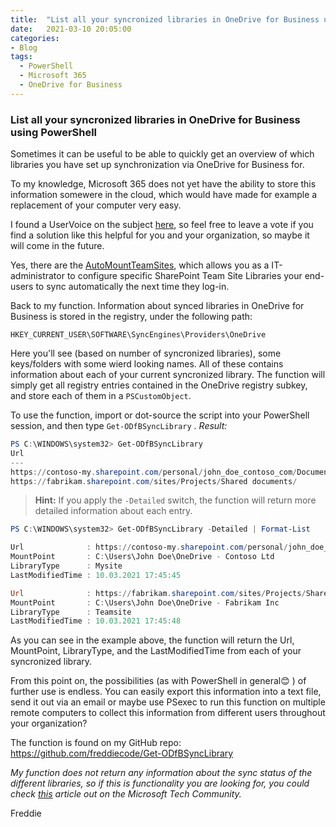 ```yaml
---
title:  "List all your syncronized libraries in OneDrive for Business using PowerShell"
date:   2021-03-10 20:05:00
categories: 
- Blog
tags:
  - PowerShell
  - Microsoft 365
  - OneDrive for Business
---
```

### List all your syncronized libraries in OneDrive for Business using PowerShell

Sometimes it can be useful to be able to quickly get an overview of which libraries you have set up synchronization via OneDrive for Business for.

To my knowledge, Microsoft 365 does not yet have the ability to store this information somewere in the cloud, which would have made for example a replacement of your computer very easy. 

I found a UserVoice on the subject [here](https://onedrive.uservoice.com/forums/913522-onedrive-on-windows/suggestions/35131279-export-import-sharepoint-document-libraries-list-f), so feel free to leave a vote if you find a solution like this helpful for you and your organization, so maybe it will come in the future.

Yes, there are the [AutoMountTeamSites](https://docs.microsoft.com/en-us/onedrive/use-group-policy#configure-team-site-libraries-to-sync-automatically), which allows you as a IT-administrator to configure specific SharePoint Team Site Libraries your end-users to sync automatically the next time they log-in.

Back to my function. Information about synced libraries in OneDrive for Business is stored in the registry, under the following path:
````
HKEY_CURRENT_USER\SOFTWARE\SyncEngines\Providers\OneDrive
````
Here you'll see (based on number of syncronized libraries), some keys/folders with some wierd looking names. All of these contains information about each of your current syncronized library. The function will simply get all registry entries contained in the OneDrive registry subkey, and store each of them in a ````PSCustomObject````.

To use the function,  import or dot-source the script into your PowerShell session, and then type ````Get-ODfBSyncLibrary```` .
*Result:*
````powershell
PS C:\WINDOWS\system32> Get-ODfBSyncLibrary
Url
---
https://contoso-my.sharepoint.com/personal/john_doe_contoso_com/Documents/
https://fabrikam.sharepoint.com/sites/Projects/Shared documents/
````


>**Hint:** If you apply the ````-Detailed```` switch, the function will return more detailed information about each entry.

````powershell
PS C:\WINDOWS\system32> Get-ODfBSyncLibrary -Detailed | Format-List

Url              : https://contoso-my.sharepoint.com/personal/john_doe_contoso_com/Documents/
MountPoint       : C:\Users\John Doe\OneDrive - Contoso Ltd
LibraryType      : Mysite
LastModifiedTime : 10.03.2021 17:45:45

Url              : https://fabrikam.sharepoint.com/sites/Projects/Shared documents/
MountPoint       : C:\Users\John Doe\OneDrive - Fabrikam Inc
LibraryType      : Teamsite
LastModifiedTime : 10.03.2021 17:45:48
````

As you can see in the example above, the function will return the Url, MountPoint, LibraryType, and the LastModifiedTime from each of your syncronized library. 

From this point on, the possibilities (as with PowerShell in general:blush: ) of further use is endless. You can easily export this information into a text file, send it out via an email or maybe use PSexec to run this function on multiple remote computers to collect this information from different users throughout your organization?
 
 The function is found on my GitHub repo:  
 https://github.com/freddiecode/Get-ODfBSyncLibrary



*My function does not return any information about the sync status of the different libraries, so if this is functionality you are looking for, you could check [this](https://techcommunity.microsoft.com/t5/onedrive-for-business/is-there-any-way-to-get-the-sync-status-using-powershell-script/m-p/699065) article out on the Microsoft Tech Community.*

Freddie







